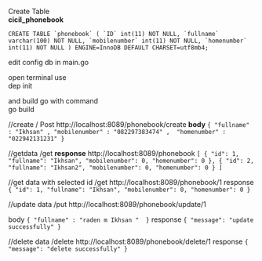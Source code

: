 Create Table <br/>
**cicil_phonebook** 


``CREATE TABLE `phonebook` (
  `ID` int(11) NOT NULL,
  `fullname` varchar(100) NOT NULL,
  `mobilenumber` int(11) NOT NULL,
  `homenumber` int(11) NOT NULL
) ENGINE=InnoDB DEFAULT CHARSET=utf8mb4;
``

edit config db in main.go

open terminal use
<br/>dep init

and build go with command
<br/> go build

//create / Post
http://localhost:8089/phonebook/create
**body**
`{
"fullname" : "Ikhsan" ,
"mobilenumber" : "082297383474" , 
"homenumber" : "022942131231"
}`

//getdata /get
**response**
http://localhost:8089/phonebook
`[
    {
        "id": 1,
        "fullname": "Ikhsan",
        "mobilenumber": 0,
        "homenumber": 0
    },
    {
        "id": 2,
        "fullname": "Ikhsan2",
        "mobilenumber": 0,
        "homenumber": 0
    }
]`

//get data with selected id /get http://localhost:8089/phonebook/1
response
`{
    "id": 1,
    "fullname": "Ikhsan",
    "mobilenumber": 0,
    "homenumber": 0
}`

//update data /put http://localhost:8089/phonebook/update/1

body 
`{
"fullname" : "raden m Ikhsan " 
}`
response
`{
    "message": "update successfully"
}`

//delete data  /delete http://localhost:8089/phonebook/delete/1
response
`{
    "message": "delete successfully"
}`
